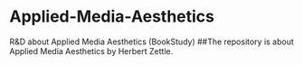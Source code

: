 # Applied-Media-Aesthetics
R&amp;D about Applied Media Aesthetics (BookStudy)
##The repository is about Applied Media Aesthetics by Herbert Zettle.
